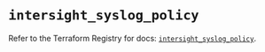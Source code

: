 # `intersight_syslog_policy`

Refer to the Terraform Registry for docs: [`intersight_syslog_policy`](https://registry.terraform.io/providers/ciscodevnet/intersight/1.0.71/docs/resources/syslog_policy).
